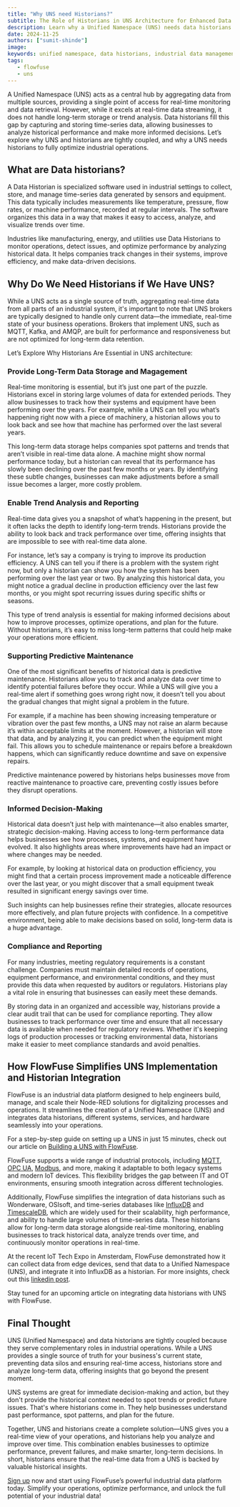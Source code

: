 ```yaml
---
title: "Why UNS need Historians?"
subtitle: The Role of Historians in UNS Architecture for Enhanced Data Management
description: Learn why a Unified Namespace (UNS) needs data historians for long-term storage, trend analysis, and better decision-making in industrial operations.
date: 2024-11-25
authors: ["sumit-shinde"]
image:
keywords: unified namespace, data historians, industrial data management, predictive maintenance, time-series data, influxdb, timescaledb, flowfuse, industrial iot, real-time monitoring
tags:
   - flowfuse
   - uns
---
```


A Unified Namespace (UNS) acts as a central hub by aggregating data from multiple sources, providing a single point of access for real-time monitoring and data retrieval. However, while it excels at real-time data streaming, it does not handle long-term storage or trend analysis. Data historians fill this gap by capturing and storing time-series data, allowing businesses to analyze historical performance and make more informed decisions. Let’s explore why UNS and historians are tightly coupled, and why a UNS needs historians to fully optimize industrial operations.

<!--more-->

## **What are Data historians?**

A Data Historian is specialized software used in industrial settings to collect, store, and manage time-series data generated by sensors and equipment. This data typically includes measurements like temperature, pressure, flow rates, or machine performance, recorded at regular intervals. The software organizes this data in a way that makes it easy to access, analyze, and visualize trends over time.

Industries like manufacturing, energy, and utilities use Data Historians to monitor operations, detect issues, and optimize performance by analyzing historical data. It helps companies track changes in their systems, improve efficiency, and make data-driven decisions.

## **Why Do We Need Historians if We Have UNS?**

While a UNS acts as a single source of truth, aggregating real-time data from all parts of an industrial system, it's important to note that UNS brokers are typically designed to handle only current data—the immediate, real-time state of your business operations. Brokers that implement UNS, such as MQTT, Kafka, and AMQP, are built for performance and responsiveness but are not optimized for long-term data retention.

Let’s Explore Why Historians Are Essential in UNS architecture:

### **Provide Long-Term Data Storage and Magagement**

Real-time monitoring is essential, but it’s just one part of the puzzle. Historians excel in storing large volumes of data for extended periods. They allow businesses to track how their systems and equipment have been performing over the years. For example, while a UNS can tell you what’s happening right now with a piece of machinery, a historian allows you to look back and see how that machine has performed over the last several years.

This long-term data storage helps companies spot patterns and trends that aren’t visible in real-time data alone. A machine might show normal performance today, but a historian can reveal that its performance has slowly been declining over the past few months or years. By identifying these subtle changes, businesses can make adjustments before a small issue becomes a larger, more costly problem.

### **Enable Trend Analysis and Reporting**

Real-time data gives you a snapshot of what’s happening in the present, but it often lacks the depth to identify long-term trends. Historians provide the ability to look back and track performance over time, offering insights that are impossible to see with real-time data alone.

For instance, let’s say a company is trying to improve its production efficiency. A UNS can tell you if there is a problem with the system right now, but only a historian can show you how the system has been performing over the last year or two. By analyzing this historical data, you might notice a gradual decline in production efficiency over the last few months, or you might spot recurring issues during specific shifts or seasons.

This type of trend analysis is essential for making informed decisions about how to improve processes, optimize operations, and plan for the future. Without historians, it’s easy to miss long-term patterns that could help make your operations more efficient.

### **Supporting Predictive Maintenance**

One of the most significant benefits of historical data is predictive maintenance. Historians allow you to track and analyze data over time to identify potential failures before they occur. While a UNS will give you a real-time alert if something goes wrong right now, it doesn’t tell you about the gradual changes that might signal a problem in the future.

For example, if a machine has been showing increasing temperature or vibration over the past few months, a UNS may not raise an alarm because it’s within acceptable limits at the moment. However, a historian will store that data, and by analyzing it, you can predict when the equipment might fail. This allows you to schedule maintenance or repairs before a breakdown happens, which can significantly reduce downtime and save on expensive repairs.

Predictive maintenance powered by historians helps businesses move from reactive maintenance to proactive care, preventing costly issues before they disrupt operations.

### **Informed Decision-Making**

Historical data doesn’t just help with maintenance—it also enables smarter, strategic decision-making. Having access to long-term performance data helps businesses see how processes, systems, and equipment have evolved. It also highlights areas where improvements have had an impact or where changes may be needed.

For example, by looking at historical data on production efficiency, you might find that a certain process improvement made a noticeable difference over the last year, or you might discover that a small equipment tweak resulted in significant energy savings over time.

Such insights can help businesses refine their strategies, allocate resources more effectively, and plan future projects with confidence. In a competitive environment, being able to make decisions based on solid, long-term data is a huge advantage.

### **Compliance and Reporting**

For many industries, meeting regulatory requirements is a constant challenge. Companies must maintain detailed records of operations, equipment performance, and environmental conditions, and they must provide this data when requested by auditors or regulators. Historians play a vital role in ensuring that businesses can easily meet these demands.

By storing data in an organized and accessible way, historians provide a clear audit trail that can be used for compliance reporting. They allow businesses to track performance over time and ensure that all necessary data is available when needed for regulatory reviews. Whether it's keeping logs of production processes or tracking environmental data, historians make it easier to meet compliance standards and avoid penalties.

## **How FlowFuse Simplifies UNS Implementation and Historian Integration**

FlowFuse is an industrial data platform designed to help engineers build, manage, and scale their Node-RED solutions for digitalizing processes and operations. It streamlines the creation of a Unified Namespace (UNS) and integrates data historians, different systems, services, and hardware seamlessly into your operations.

For a step-by-step guide on setting up a UNS in just 15 minutes, check out our article on [Building a UNS with FlowFuse](blog/2024/11/building-uns-with-flowfuse/).

FlowFuse supports a wide range of industrial protocols, including [MQTT](/blog/2024/06/how-to-use-mqtt-in-node-red/), [OPC UA](/node-red/protocol/modbus/), [Modbus](/node-red/protocol/opa-ua/), and more, making it adaptable to both legacy systems and modern IoT devices. This flexibility bridges the gap between IT and OT environments, ensuring smooth integration across different technologies.

Additionally, FlowFuse simplifies the integration of data historians such as Wonderware, OSIsoft, and time-series databases like [InfluxDB](/node-red/database/influxdb/) and [TimescaleDB](/node-red/database/timescaledb/), which are widely used for their scalability, high performance, and ability to handle large volumes of time-series data. These historians allow for long-term data storage alongside real-time monitoring, enabling businesses to track historical data, analyze trends over time, and continuously monitor operations in real-time.

At the recent IoT Tech Expo in Amsterdam, FlowFuse demonstrated how it can collect data from edge devices, send that data to a Unified Namespace (UNS), and integrate it into InfluxDB as a historian. For more insights, check out this [linkedin post](https://www.linkedin.com/posts/flowfuse_iottechexpo-flowfuse-nodered-activity-7247247414175105026-VBNd?utm_source=share&utm_medium=member_desktop).

Stay tuned for an upcoming article on integrating data historians with UNS with FlowFuse.

## Final Thought

UNS (Unified Namespace) and data historians are tightly coupled because they serve complementary roles in industrial operations. While a UNS provides a single source of truth for your business's current state, preventing data silos and ensuring real-time access, historians store and analyze long-term data, offering insights that go beyond the present moment.

UNS systems are great for immediate decision-making and action, but they don't provide the historical context needed to spot trends or predict future issues. That's where historians come in. They help businesses understand past performance, spot patterns, and plan for the future.

Together, UNS and historians create a complete solution—UNS gives you a real-time view of your operations, and historians help you analyze and improve over time. This combination enables businesses to optimize performance, prevent failures, and make smarter, long-term decisions. In short, historians ensure that the real-time data from a UNS is backed by valuable historical insights.

[Sign up](https://app.flowfuse.com/account/create) now and start using FlowFuse’s powerful industrial data platform today. Simplify your operations, optimize performance, and unlock the full potential of your industrial data!